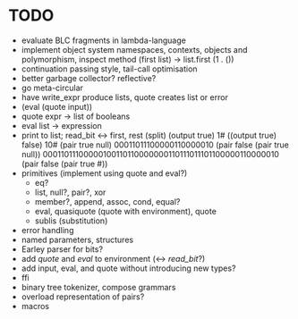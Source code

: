 TODO
====

* evaluate BLC fragments in lambda-language
* implement object system 
  namespaces, contexts, objects and polymorphism, inspect method
  (first list) -> list.first
  (1 . ())
* continuation passing style, tail-call optimisation
* better garbage collector? reflective?
* go meta-circular
* have write_expr produce lists,
  quote creates list or error
* (eval (quote input))
* quote expr -> list of booleans
* eval list -> expression
* print to list; read_bit <-> first, rest (split)
  (output true)
  1#<output>
  ((output true) false)
  10#<output>
  (pair true null)
  00011011100000110000010
  (pair false (pair true null))
  00011011100000100110110000000110111011101100000110000010
  (pair false (pair true #<output>))
* primitives (implement using quote and eval?)
  * eq?
  * list, null?, pair?, xor
  * member?, append, assoc, cond, equal?
  * eval, quasiquote (quote with environment), quote
  * sublis (substitution)
* error handling
* named parameters, structures
* Earley parser for bits?
* add *quote* and *eval* to environment (<-> *read\_bit*?)
* add input, eval, and quote without introducing new types?
* ffi
* binary tree tokenizer, compose grammars
* overload representation of pairs?
* macros
